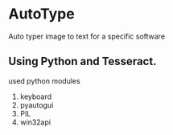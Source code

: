 # AutoType
Auto typer image to text for a specific software

## Using Python and Tesseract.

used python modules
1. keyboard
2. pyautogui
3. PIL
4. win32api
